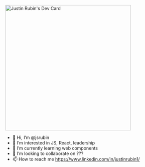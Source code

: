<a href="https://app.daily.dev/jsrubin"><img src="https://api.daily.dev/devcards/575a653723f1429787f4588fde8b25ea.png?r=wiz" width="400" alt="Justin Rubin's Dev Card"/></a>

- 👋 Hi, I’m @jsrubin
- 👀 I’m interested in JS, React, leadership
- 🌱 I’m currently learning web components
- 💞️ I’m looking to collaborate on ???
- 📫 How to reach me https://www.linkedin.com/in/justinrubin1/

<!---
jsrubin/jsrubin is a ✨ special ✨ repository because its `README.md` (this file) appears on your GitHub profile.
You can click the Preview link to take a look at your changes.
--->
